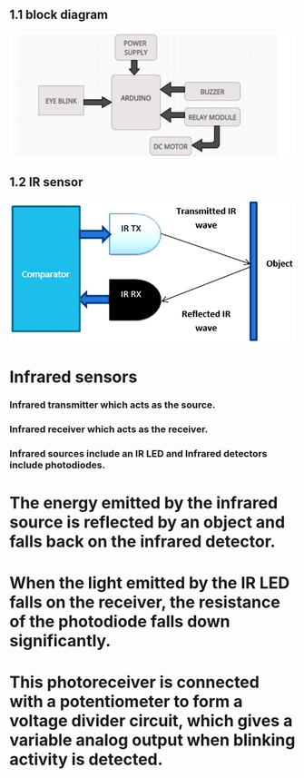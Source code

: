 ## 1.1 block diagram
![Capture](https://github.com/shyamsundar1682/M2-embedded/blob/27a9a8f9380b790325654d1b461ff7f5d4d4aac4/project/2_architecture/block%20digram.PNG)



## 1.2 IR sensor
![Capture](https://github.com/shyamsundar1682/M2-embedded/blob/db507e041925743650e02f77cdfd40e19dc996b9/project/1_requirements/Eye-Blink-Sensor-Working.jpg)

 # Infrared sensors
  ### Infrared transmitter which acts as the source.
  ### Infrared receiver which acts as the receiver.
  ### Infrared sources include an IR LED and Infrared detectors include photodiodes. 
  # The energy emitted by the infrared source is reflected by an object and falls back on the infrared detector. 
  # When the light emitted by the IR LED falls on the receiver, the resistance of the photodiode falls down significantly. 
  # This photoreceiver is connected with a potentiometer to form a voltage divider circuit, which gives a variable analog output when blinking activity is detected.

